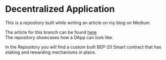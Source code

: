 
# Decentralized Application
This is a repository built while writing an article on my blog on Medium.  

The article for this branch can be found [here](https://itnext.io/creating-a-inheritable-staking-contract-in-solidity-7804ae2d7a32)  
The repository showcases how a DApp can look like.  

In the Repository you will find a custom built BEP-20 Smart contract that has  
staking and rewarding mechanisms in place. 


